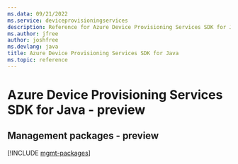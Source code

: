 ```yaml
---
ms.data: 09/21/2022
ms.service: deviceprovisioningservices
description: Reference for Azure Device Provisioning Services SDK for Java
ms.author: jfree
author: joshfree
ms.devlang: java
title: Azure Device Provisioning Services SDK for Java
ms.topic: reference
---
```

# Azure Device Provisioning Services SDK for Java - preview

## Management packages - preview
[!INCLUDE [mgmt-packages](device-provisioning-services-mgmt-index.md)]